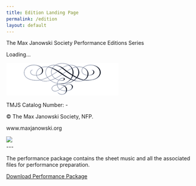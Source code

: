 ```yaml
---
title: Edition Landing Page
permalink: /edition
layout: default
---
```



<div id="edition-landing" class="edition-landing">
  <div class="cover-page">
    <p id="head">The Max Janowski Society Performance Editions Series</p>
    <p id="title">Loading...</p>
    <p id="author"></p>
    <p id="edited"></p>
    <p id="blurb"></p>
    <img src="/images/pagebreak-300x87.png" alt="pagebreak" />
    <div class="cover-footer">
      <p class="catalog-number">TMJS Catalog Number: <span id='id'></span>-<span id='release'></span></p>
      <p>© <span id="year"></span> The Max Janowski Society, NFP.</p>
      <p>www.maxjanowski.org</p>
    </div>
  </div>
  <div class="sheet-preview">
    <img id="preview-image" src="#" />
  </div>
</div>---

The performance package contains the sheet music and all the associated files
for performance preparation.

<a id="zipFileUrl" href="#" target="_blank">Download Performance Package</a>

<script>
  window.onload = e => loadEditionPage(e);
</script>
